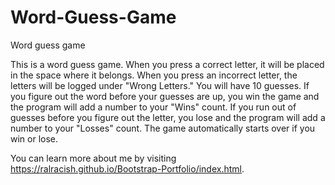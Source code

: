 # Word-Guess-Game
Word guess game

This is a word guess game. When you press a correct letter, it will be placed in the space where it belongs. When you press an incorrect letter, the letters will be logged under "Wrong Letters."  You will have 10 guesses. If you figure out the word before your guesses are up, you win the game and the program will add a number to your "Wins" count.  If you run out of guesses before you figure out the letter, you lose and the program will add a number to your "Losses" count. The game automatically starts over if you win or lose.

You can learn more about me by visiting https://ralracish.github.io/Bootstrap-Portfolio/index.html.
